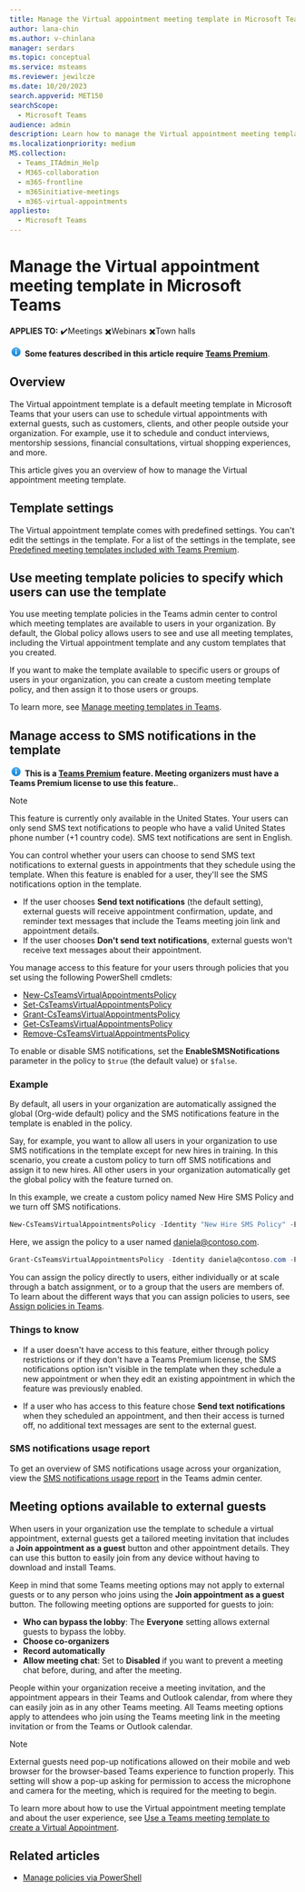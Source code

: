 ```yaml
---
title: Manage the Virtual appointment meeting template in Microsoft Teams
author: lana-chin
ms.author: v-chinlana
manager: serdars
ms.topic: conceptual
ms.service: msteams
ms.reviewer: jewilcze
ms.date: 10/20/2023
search.appverid: MET150
searchScope:
  - Microsoft Teams
audience: admin
description: Learn how to manage the Virtual appointment meeting template for Teams users in your organization.
ms.localizationpriority: medium
MS.collection: 
  - Teams_ITAdmin_Help
  - M365-collaboration
  - m365-frontline
  - m365initiative-meetings
  - m365-virtual-appointments 
appliesto: 
  - Microsoft Teams
---
```


# Manage the Virtual appointment meeting template in Microsoft Teams

**APPLIES TO:** ✔️Meetings ✖️Webinars ✖️Town halls

![Information icon](media/info.png) **Some features described in this article require [Teams Premium](teams-add-on-licensing/licensing-enhance-teams.md)**.

## Overview

The Virtual appointment template is a default meeting template in Microsoft Teams that your users can use to schedule virtual appointments with external guests, such as customers, clients, and other people outside your organization. For example, use it to schedule and conduct interviews, mentorship sessions, financial consultations, virtual shopping experiences, and more.

This article gives you an overview of how to manage the Virtual appointment meeting template.

## Template settings

The Virtual appointment template comes with predefined settings. You can't edit the settings in the template. For a list of the settings in the template, see [Predefined meeting templates included with Teams Premium](predefined-meeting-template-reference.md).

## Use meeting template policies to specify which users can use the template

You use meeting template policies in the Teams admin center to control which meeting templates are available to users in your organization. By default, the Global policy allows users to see and use all meeting templates, including the Virtual appointment template and any custom templates that you created.

If you want to make the template available to specific users or groups of users in your organization, you can create a custom meeting template policy, and then assign it to those users or groups.

To learn more, see [Manage meeting templates in Teams](manage-meeting-templates.md).

## Manage access to SMS notifications in the template

![Information icon](media/info.png) **This is a [Teams Premium](teams-add-on-licensing/licensing-enhance-teams.md) feature. Meeting organizers must have a Teams Premium license to use this feature.**.

> [!NOTE]
> This feature is currently only available in the United States. Your users can only send SMS text notifications to people who have a valid United States phone number (+1 country code). SMS text notifications are sent in English.

You can control whether your users can choose to send SMS text notifications to external guests in appointments that they schedule using the template. When this feature is enabled for a user, they'll see  the SMS notifications option in the template.

- If the user chooses **Send text notifications** (the default setting), external guests will receive appointment confirmation, update, and reminder text messages that include the Teams meeting join link and appointment details.
- If the user chooses **Don't send text notifications**, external guests won't receive text messages about their appointment.

You manage access to this feature for your users through policies that you set using the following PowerShell cmdlets:

- [New-CsTeamsVirtualAppointmentsPolicy](/powershell/module/teams/new-csteamsvirtualappointmentspolicy?view=teams-ps)
- [Set-CsTeamsVirtualAppointmentsPolicy](/powershell/module/teams/set-csteamsvirtualappointmentspolicy?view=teams-ps)
- [Grant-CsTeamsVirtualAppointmentsPolicy](/powershell/module/teams/grant-csteamsvirtualappointmentspolicy?view=teams-ps)
- [Get-CsTeamsVirtualAppointmentsPolicy](/powershell/module/teams/get-csteamsvirtualappointmentspolicy?view=teams-ps)
- [Remove-CsTeamsVirtualAppointmentsPolicy](/powershell/module/teams/remove-csteamsvirtualappointmentspolicy?view=teams-ps)

To enable or disable SMS notifications, set the **EnableSMSNotifications** parameter in the policy to `$true` (the default value) or `$false`.

### Example

By default, all users in your organization are automatically assigned the global (Org-wide default) policy and the SMS notifications feature in the template is enabled in the policy.

Say, for example, you want to allow all users in your organization to use SMS notifications in the template except for new hires in training. In this scenario, you create a custom policy to turn off SMS notifications and assign it to new hires. All other users in your organization automatically get the global policy with the feature turned on.

In this example, we create a custom policy named New Hire SMS Policy and we turn off SMS notifications.

```PowerShell
New-CsTeamsVirtualAppointmentsPolicy -Identity "New Hire SMS Policy" -EnableSMSNotifications $false
```

Here, we assign the policy to a user named daniela@contoso.com.

```PowerShell
Grant-CsTeamsVirtualAppointmentsPolicy -Identity daniela@contoso.com -PolicyName "New Hire SMS Policy"
```

You can assign the policy directly to users, either individually or at scale through a batch assignment, or to a group that the users are members of. To learn about the different ways that you can assign policies to users, see [Assign policies in Teams](policy-assignment-overview.md).

### Things to know

- If a user doesn't have access to this feature, either through policy restrictions or if they don't have a Teams Premium license, the SMS notifications option isn't visible in the template when they schedule a new appointment or when they edit an existing appointment in which the feature was previously enabled.

- If a user who has access to this feature chose **Send text notifications** when they scheduled an appointment, and then their access is turned off, no additional text messages are sent to the external guest.

### SMS notifications usage report

To get an overview of SMS notifications usage across your organization, view the [SMS notifications usage report](/microsoft-365/frontline/sms-notifications-usage-report) in the Teams admin center.

## Meeting options available to external guests

When users in your organization use the template to schedule a virtual appointment, external guests get a tailored meeting invitation that includes a **Join appointment as a guest** button and other appointment details. They can use this button to easily join from any device without having to download and install Teams.

Keep in mind that some Teams meeting options may not apply to external guests or to any person who joins using the **Join appointment as a guest** button. The following meeting options are supported for guests to join:

- **Who can bypass the lobby**: The **Everyone** setting allows external guests to bypass the lobby.
- **Choose co-organizers**
- **Record automatically**
- **Allow meeting chat**: Set to **Disabled** if you want to prevent a meeting chat before, during, and after the meeting.

People within your organization receive a meeting invitation, and the appointment appears in their Teams and Outlook calendar, from where they can easily join as in any other Teams meeting. All Teams meeting options apply to attendees who join using the Teams meeting link in the meeting invitation or from the Teams or Outlook calendar.

> [!NOTE]
>External guests need pop-up notifications allowed on their mobile and web browser for the browser-based Teams experience to function properly. This setting will show a pop-up asking for permission to access the microphone and camera for the meeting, which is required for the meeting to begin.

To learn more about how to use the Virtual appointment meeting template and about the user experience, see [Use a Teams meeting template to create a Virtual Appointment](https://support.microsoft.com/office/6a9e8cbb-c0ed-4598-851e-3b1750a4a747).

## Related articles

- [Manage policies via PowerShell](teams-powershell-managing-teams.md#manage-policies-via-powershell)
